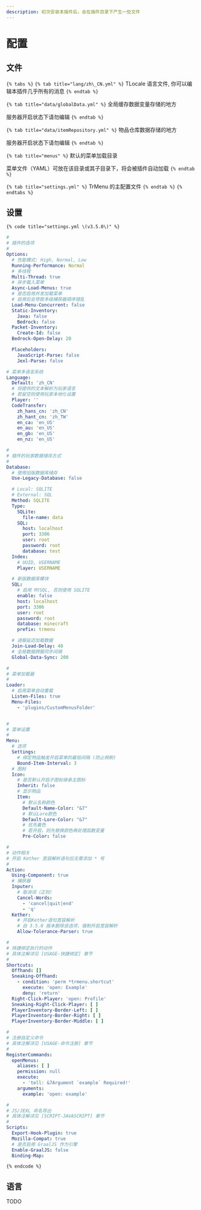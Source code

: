 ```yaml
---
description: 初次安装本插件后，会在插件目录下产生一些文件
---
```


# 配置

## 文件

`{% tabs %}`
`{% tab title="lang/zh\_CN.yml" %}`
TLocale 语言文件, 你可以编辑本插件几乎所有的消息
`{% endtab %}`

`{% tab title="data/globalData.yml" %}`
全局缓存数据变量存储的地方

服务器开启状态下请勿编辑
`{% endtab %}`

`{% tab title="data/itemRepository.yml" %}`
物品仓库数据存储的地方

服务器开启状态下请勿编辑
`{% endtab %}`

`{% tab title="menus" %}`
默认的菜单加载目录

菜单文件（YAML）可放在该目录或其子目录下，将会被插件自动加载
`{% endtab %}`

`{% tab title="settings.yml" %}`
TrMenu 的主配置文件
`{% endtab %}`
`{% endtabs %}`

## 设置

`{% code title="settings.yml \(v3.5.0\)" %}`
```yaml
#
# 插件的选项
#
Options:
  # 性能模式: High, Normal, Low
  Running-Performance: Normal
  # 多线程
  Multi-Thread: true
  # 异步载入菜单
  Async-Load-Menus: true
  # 是否启用并发加载菜单
  # 启用后会导致多级捕获器顺序错乱
  Load-Menu-Concurrent: false
  Static-Inventory:
    Java: false
    Bedrock: false
  Packet-Inventory:
    Create-Id: false
  Bedrock-Open-Delay: 20

  Placeholders:
    JavaScript-Parse: false
    Jexl-Parse: false

# 菜单多语言系统
Language:
  Default: 'zh_CN'
  # 将提供的文本解析为玩家语言
  # 若留空则使用玩家本地化设置
  Player: ''
  CodeTransfer:
    zh_hans_cn: 'zh_CN'
    zh_hant_cn: 'zh_TW'
    en_ca: 'en_US'
    en_au: 'en_US'
    en_gb: 'en_US'
    en_nz: 'en_US'

#
# 插件的玩家数据储存方式
#
Database:
  # 使用旧版数据库储存
  Use-Legacy-Database: false

  # Local: SQLITE
  # External: SQL
  Method: SQLITE
  Type:
    SQLite:
      file-name: data
    SQL:
      host: localhost
      port: 3306
      user: root
      password: root
      database: test
  Index:
    # UUID, USERNAME
    Player: USERNAME

  # 新版数据库模块
  SQL:
    # 启用 MYSQL, 否则使用 SQLITE
    enable: false
    host: localhost
    port: 3306
    user: root
    password: root
    database: minecraft
    prefix: trmenu

  # 进服延迟加载数据
  Join-Load-Delay: 40
  # 全局数据跨服同步间隔
  Global-Data-Sync: 200

#
# 菜单加载器
#
Loader:
  # 启用菜单自动重载
  Listen-Files: true
  Menu-Files:
    - 'plugins/CustomMenusFolder'


#
# 菜单设置
#
Menu:
  # 选项
  Settings:
    # 绑定物品触发开启菜单的最低间隔 (防止频刷)
    Bound-Item-Interval: 3
  # 图标
  Icon:
    # 是否默认开启子图标继承主图标
    Inherit: false
    # 显示物品
    Item:
      # 默认名称颜色
      Default-Name-Color: "&7"
      # 默认Lore颜色
      Default-Lore-Color: "&7"
      # 优先着色
      # 若开启，则先替换颜色再处理函数变量
      Pre-Color: false

#
# 动作相关
# 开启 Kether 宽容解析语句后无需添加 * 号
#
Action:
  Using-Component: true
  # 捕获器
  Inputer:
    # 取消词（正则）
    Cancel-Words:
      - 'cancel|quit|end'
      - 'q'
  Kether:
    # 开启Kether语句宽容解析
    # 自 3.5.0 版本删除该选项，强制开启宽容解析
    Allow-Tolerance-Parser: true

#
# 快捷绑定执行的动作
# 具体注解详见 [USAGE-快捷绑定] 章节
#
Shortcuts:
  Offhand: []
  Sneaking-Offhand:
    - condition: 'perm *trmenu.shortcut'
      execute: 'open: Example'
      deny: 'return'
  Right-Click-Player: 'open: Profile'
  Sneaking-Right-Click-Player: [ ]
  PlayerInventory-Border-Left: [ ]
  PlayerInventory-Border-Right: [ ]
  PlayerInventory-Border-Middle: [ ]

#
# 注册自定义命令
# 具体注解详见 [USAGE-命令注册] 章节
#
RegisterCommands:
  openMenus:
    aliases: [ ]
    permission: null
    execute:
      - 'tell: &7Argument `example` Required!'
    arguments:
      example: 'open: example'

#
# JS/JEXL 命名导出
# 具体注解详见 [SCRIPT-JAVASCRIPT] 章节
#
Scripts:
  Export-Hook-Plugin: true
  Mozilla-Compat: true
  # 是否启用 GraalJS 作为引擎
  Enable-GraalJS: false
  Binding-Map:
```
`{% endcode %}`

## 语言

TODO

